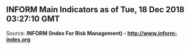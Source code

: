 ## INFORM Main Indicators as of Tue, 18 Dec 2018 03:27:10 GMT

Source: **INFORM (Index For Risk Management) - http://www.inform-index.org**